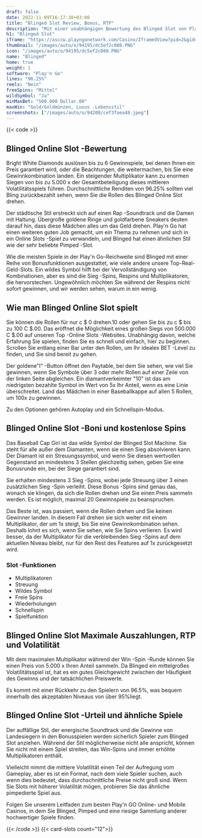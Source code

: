 ```yaml
---
draft: false
date: 2022-11-09T16:17:38+03:00
title: "Blinged Slot Review, Bonus, RTP"
description: "Mit einer unabhängigen Bewertung des Blinged Slot von Play'n Go können Sie hier kostenlos oder echtes Geld spielen und hier einen Bonus erhalten!"
h1: "Blinged Slot"
iframe: "https://asccw.playngonetwork.com/Casino/IframedView?pid=2&gid=blinged&lang=en_US&practice=1&channel=desktop&div=flashobject&width=100%25&height=100%25&user=&password=&ctx=&demo=2&brand=&lobby=&rccurrentsessiontime=0&rcintervaltime=0&rcaccounthistoryurl=&rccontinueurl=&rcexiturl=&rchistoryurlmode=&autoplaylimits=0&autoplayreset=0&callback=flashCallback&rcmga=&resourcelevel=0&hasjackpots=False&country=&pauseplay=&playlimit=&selftest=&sessiontime=&coreweburl=https://showcase.playngo.com/&showpoweredby=True"
thumbnail: "/images/auto/o/94195/dc5ef2c080.PNG"
icon: "/images/auto/o/94195/dc5ef2c080.PNG"
name: "Blinged"
home: true
weight: 1
software: "Play'n Go"
lines: "96.25%"
reels: "Nein"
freeSpins: "Mittel"
wildSymbol: "Ja"
minMaxBet: "500.000 Dollar.00"
maxWin: "Gold/Goldmünzen, Luxus -Lebensstil"
screenshots: ["/images/auto/o/94200/cef3faea48.jpeg"]
---
```


{{< code >}}<h2>Blinged Online Slot -Bewertung</h2><p>Bright White Diamonds auslösen bis zu 6 Gewinnspiele, bei denen Ihnen ein Preis garantiert wird, oder die Beachtungen, die weitermachen, bis Sie eine Gewinnkombination landen. Ein steigender Multiplikator kann zu enormen Siegen von bis zu 5.000 x der Gesamtbeteiligung dieses mittleren Volatilitätsspiels führen. Durchschnittliche Renditen von 96.25% sollten viel Bling zurückbezahlt sehen, wenn Sie die Rollen des Blinged Online Slot drehen.</p><p>Der städtische Stil erstreckt sich auf einen Rap -Soundtrack und die Damen mit Haltung. Übergroße goldene Ringe und goldfarbene Sneakers deuten darauf hin, dass diese Mädchen alles um das Geld drehen. Play'n Go hat einen weiteren guten Job gemacht, um ein Thema zu nehmen und sich in ein Online Slots -Spiel zu verwandeln, und Blinged hat einen ähnlichen Stil wie der sehr beliebte Pimped -Slot.</p><p>Wie die meisten Spiele in der Play'n Go-Reichweite sind Blinged mit einer Reihe von Bonusfunktionen ausgestattet, wie viele andere unsere Top-Real-Geld-Slots. Ein wildes Symbol hilft bei der Vervollständigung von Kombinationen, aber es sind die Sieg -Spins, Respins und Multiplikatoren, die hervorstechen. Ungewöhnlich möchten Sie während der Respins nicht sofort gewinnen, und wir werden sehen, warum in ein wenig.</p><h2>Wie man Blinged Online Slot spielt</h2><p>Sie können die Rollen für nur c $ 0 drehen.10 oder gehen Sie bis zu c $ bis zu 100 C $.00. Das eröffnet die Möglichkeit eines großen Siegs von 500.000 C $.00 auf unseren Top -Online Slots -Websites. Unabhängig davon, welche Erfahrung Sie spielen, finden Sie es schnell und einfach, hier zu beginnen. Scrollen Sie entlang einer Bar unter den Rollen, um Ihr ideales BET -Level zu finden, und Sie sind bereit zu gehen.</p><p>Der goldene"I" -Button öffnet den Paytable, bei dem Sie sehen, wie viel Sie gewinnen, wenn Sie Symbole über 3 oder mehr Rollen auf einer Zeile von der linken Seite abgleichen. Ein diamantverkeimter "10" ist das am niedrigsten bezahlte Symbol im Wert von 5x Ihr Anteil, wenn es eine Linie überschreitet. Land das Mädchen in einer Baseballkappe auf allen 5 Rollen, um 100x zu gewinnen.</p><p>Zu den Optionen gehören Autoplay und ein Schnellspin-Modus.</p><h2> Blinged Online Slot -Boni und kostenlose Spins</h2><p>Das Baseball Cap Girl ist das wilde Symbol der Blinged Slot Machine. Sie steht für alle außer dem Diamanten, wenn sie einen Sieg absolvieren kann. Der Diamant ist ein Streuungssymbol, und wenn Sie diesen wertvollen Gegenstand an mindestens 3 Stellen gleichzeitig sehen, geben Sie eine Bonusrunde ein, bei der Siege garantiert sind.</p><p>Sie erhalten mindestens 3 Sieg -Spins, wobei jede Streuung über 3 einen zusätzlichen Sieg -Spin verleiht. Diese Bonus -Spins sind genau das, wonach sie klingen, da sich die Rollen drehen und Sie einen Preis sammeln werden. Es ist möglich, maximal 20 Gewinnspiele zu beanspruchen.</p><p>Das Beste ist, was passiert, wenn die Rollen drehen und Sie keinen Gewinner landen. In diesem Fall drehen sie sich weiter mit einem Multiplikator, der um 1x steigt, bis Sie eine Gewinnkombination sehen. Deshalb lohnt es sich, wenn Sie sehen, wie Sie Spins verlieren. Es wird besser, da der Multiplikator für die verbleibenden Sieg -Spins auf dem aktuellen Niveau bleibt, nur für den Rest des Features auf 1x zurückgesetzt wird.</p><h3>
Slot -Funktionen</h3><ul>
<li></span>
Multiplikatoren</li>
<li></span>
Streuung</li>
<li></span>
Wildes Symbol</li>
<li></span>
Freie Spins</li>
<li></span>
Wiederholungen</li>
<li></span>
Schnellspin</li>
<li></span>
Spielfunktion</li></ul><h2>Blinged Online Slot Maximale Auszahlungen, RTP und Volatilität</h2><p>Mit dem maximalen Multiplikator während der Win -Spin -Runde können Sie einen Preis von 5.000 x Ihren Anteil sammeln. Da Blinged ein mittelgroßes Volatilitätsspiel ist, hat es ein gutes Gleichgewicht zwischen der Häufigkeit des Gewinns und der tatsächlichen Preiswerte.</p><p>Es kommt mit einer Rückkehr zu den Spielern von 96.5%, was bequem innerhalb des akzeptablen Niveaus von über 95%liegt.</p><h2>Blinged Online Slot -Urteil und ähnliche Spiele</h2><p>Der auffällige Stil, der energische Soundtrack und die Gewinne von Landesiegern in den Bonusspielen werden sicherlich Spieler zum Blinged Slot anziehen. Während der Stil möglicherweise nicht alle anspricht, können Sie nicht mit einem Spiel streiten, das Win-Spins und immer erhöhte Multiplikatoren enthält.</p><p>Vielleicht nimmt die mittlere Volatilität einen Teil der Aufregung vom Gameplay, aber es ist ein Format, nach dem viele Spieler suchen, auch wenn dies bedeutet, dass durchschnittliche Preise nicht groß sind. Wenn Sie Slots mit höherer Volatilität mögen, probieren Sie das ähnliche pimpedierte Spiel aus.</p><p>Folgen Sie unserem Leitfaden zum besten Play'n GO Online- und Mobile Casinos, in dem Sie Blinged, Pimped und eine riesige Sammlung anderer hochwertiger Spiele finden.</p>{{< /code >}}
{{< card-slots count="12">}}